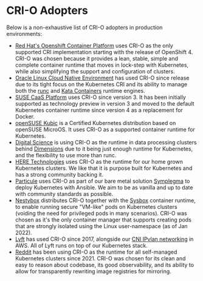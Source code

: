 # CRI-O Adopters

Below is a non-exhaustive list of CRI-O adopters in production environments:

* [Red Hat's Openshift Container Platform](https://www.openshift.com/) uses CRI-O as the only supported CRI implementation starting with the release of OpenShift 4. CRI-O was chosen because it provides a lean, stable, simple and complete container runtime that moves in lock-step with Kubernetes, while also simplifying the support and configuration of clusters.
* [Oracle Linux Cloud Native Environment](https://www.oracle.com/it-infrastructure/software.html) has used CRI-O since release due to its tight focus on the Kubernetes CRI and its ability to manage both the [runc](https://opencontainers.org/) and [Kata Containers](https://katacontainers.io/) runtime engines.
* [SUSE CaaS Platform](https://www.suse.com/products/caas-platform) uses CRI-O
  since version 3. It has been initially supported as technology preview in
  version 3 and moved to the default Kubernetes container runtime since version
  4 as a replacement for Docker.
* [openSUSE Kubic](https://kubic.opensuse.org) is a Certified Kubernetes
  distribution based on openSUSE MicroOS. It uses CRI-O as a supported container
  runtime for Kubernetes.
* [Digital Science](https://www.digital-science.com/) is using CRI-O as the runtime in data processing clusters behind [Dimensions](https://www.dimension.ai) due to it being just enough runtime for Kubernetes, and the flexibility to use more than runc.
* [HERE Technologies](https://here.com) uses CRI-O as the runtime for our home grown Kubernetes clusters. We like that it is purpose built for Kubernetes and has a strong community backing it.
* [Particule](https://particule.io/en) uses CRI-O as part of our bare metal solution [Symplegma](https://github.com/particuleio/symplegma) to deploy Kubernetes with Ansible. We aim to be as vanilla and up to date with community standards as possible.
* [Nestybox](https://www.nestybox.com) distributes CRI-O together with the
  [Sysbox](https://github.com/nestybox/sysbox) container runtime, to enable
  running secure "VM-like" pods on Kubernetes clusters (voiding the need for
  privileged pods in many scenarios). CRI-O was chosen as it's the only
  container manager that supports creating pods that are strongly isolated using
  the Linux user-namespace (as of Jan 2022).
* [Lyft](https://www.lyft.com/) has used CRI-O since 2017, alongside our [CNI IPvlan networking](https://github.com/lyft/cni-ipvlan-vpc-k8s) in AWS. All of Lyft runs on top of our Kubernetes stack.
* [Reddit](https://www.reddit.com) has been using CRI-O as the runtime for all self-managed Kubernetes clusters since 2021.  CRI-O was chosen for its clean and easy to reason about codebase, its good observability, and its ability to allow for transparently rewriting image registries for mirroring.
